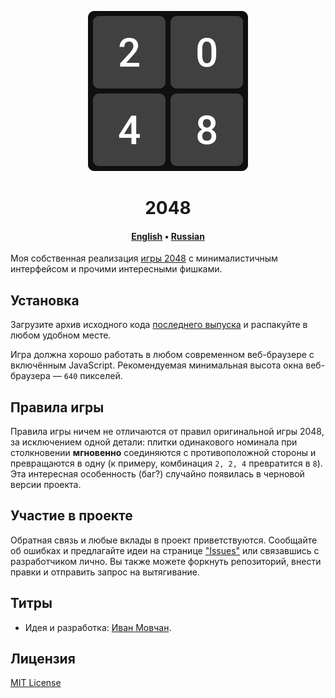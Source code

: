 <div align="center">

![2048](images/logo.png)

# 2048

#### [English](README.md) &bull; [Russian](README-RU.md)

</div>

Моя собственная реализация [игры 2048](https://ru.wikipedia.org/wiki/2048_(%D0%B8%D0%B3%D1%80%D0%B0)) с минималистичным интерфейсом и прочими интересными фишками.

## Установка

Загрузите архив исходного кода [последнего выпуска](https://github.com/ivan-movchan/2048/releases/latest) и распакуйте в любом удобном месте.

Игра должна хорошо работать в любом современном веб-браузере с включённым JavaScript. Рекомендуемая минимальная высота окна веб-браузера&nbsp;&mdash; `640` пикселей.

## Правила игры

Правила игры ничем не отличаются от правил оригинальной игры 2048, за исключением одной детали: плитки одинакового номинала при столкновении **мгновенно** соединяются с противоположной стороны и превращаются в одну (к примеру, комбинация `2, 2, 4` превратится в `8`). Эта интересная особенность (баг?) случайно появилась в черновой версии проекта.

## Участие в проекте

Обратная связь и любые вклады в проект приветствуются. Сообщайте об ошибках и предлагайте идеи на странице ["Issues"](https://github.com/ivan-movchan/2048/issues) или связавшись с разработчиком лично. Вы также можете форкнуть репозиторий, внести правки и отправить запрос на вытягивание.

## Титры

- Идея и разработка: [Иван Мовчан](https://github.com/ivan-movchan).

## Лицензия

[MIT License](LICENSE)
